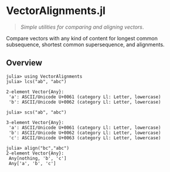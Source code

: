 # VectorAlignments.jl

> *Simple utilities for comparing and aligning vectors*.

Compare vectors with any kind of content for longest common subsequence, shortest common supersequence, and alignments.

## Overview

```
julia> using VectorAlignments
julia> lcs("ab", "abc")

2-element Vector{Any}:
 'a': ASCII/Unicode U+0061 (category Ll: Letter, lowercase)
 'b': ASCII/Unicode U+0062 (category Ll: Letter, lowercase)

julia> scs("ab", "abc")

3-element Vector{Any}:
 'a': ASCII/Unicode U+0061 (category Ll: Letter, lowercase)
 'b': ASCII/Unicode U+0062 (category Ll: Letter, lowercase)
 'c': ASCII/Unicode U+0063 (category Ll: Letter, lowercase)

julia> align("bc","abc")
2-element Vector{Any}:
 Any[nothing, 'b', 'c']
 Any['a', 'b', 'c']
```